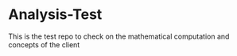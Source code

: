 # Analysis-Test
This is the test repo to check on the mathematical computation and concepts of the client 
